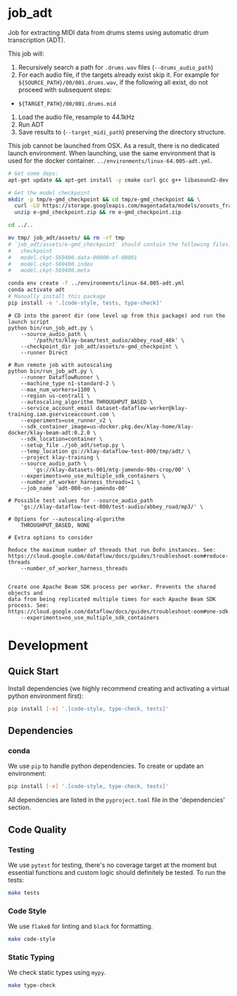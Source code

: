 # job_adt

Job for extracting MIDI data from drums stems using automatic drum transcription (ADT).

This job will:

1. Recursively search a path for `.drums.wav` files (`--drums_audio_path`)
1. For each audio file, if the targets already exist skip it. For example for
   `${SOURCE_PATH}/00/001.drums.wav`, if the following all exist, do not
   proceed with subsequent steps:
  - `${TARGET_PATH}/00/001.drums.mid`
1. Load the audio file, resample to 44.1kHz
1. Run ADT
1. Save results to (`--target_midi_path`) preserving the directory structure.


This job cannot be launched from OSX. As a result, there is no dedicated launch
environment. When launching, use the same environment that is used for the
docker container. `../environments/linux-64.005-adt.yml`.


```bash
# Get some deps:
apt-get update && apt-get install -y cmake curl gcc g++ libasound2-dev libjack-dev ffmpeg pkg-config unzip sox

# Get the model checkpoint
mkdir -p tmp/e-gmd_checkpoint && cd tmp/e-gmd_checkpoint && \
  curl -LO https://storage.googleapis.com/magentadata/models/onsets_frames_transcription/e-gmd_checkpoint.zip && \
  unzip e-gmd_checkpoint.zip && rm e-gmd_checkpoint.zip

cd ../..

mv tmp/ job_adt/assets/ && rm -rf tmp
# `job_adt/assets/e-gmd_checkpoint` should contain the following files:
#   checkpoint
#   model.ckpt-569400.data-00000-of-00001
#   model.ckpt-569400.index
#   model.ckpt-569400.meta
```

```bash
conda env create -f ../environments/linux-64.005-adt.yml
conda activate adt
# Manually install this package
pip install -e '.[code-style, tests, type-check]'
```


```
# CD into the parent dir (one level up from this package) and run the launch script
python bin/run_job_adt.py \
    --source_audio_path \
        '/path/to/klay-beam/test_audio/abbey_road_48k' \
    --checkpoint_dir job_adt/assets/e-gmd_checkpoint \
    --runner Direct

# Run remote job with autoscaling
python bin/run_job_adt.py \
    --runner DataflowRunner \
    --machine_type n1-standard-2 \
    --max_num_workers=1100 \
    --region us-central1 \
    --autoscaling_algorithm THROUGHPUT_BASED \
    --service_account_email dataset-dataflow-worker@klay-training.iam.gserviceaccount.com \
    --experiments=use_runner_v2 \
    --sdk_container_image=us-docker.pkg.dev/klay-home/klay-docker/klay-beam-adt:0.2.0 \
    --sdk_location=container \
    --setup_file ./job_adt/setup.py \
    --temp_location gs://klay-dataflow-test-000/tmp/adt/ \
    --project klay-training \
    --source_audio_path \
        'gs://klay-datasets-001/mtg-jamendo-90s-crop/00' \
    --experiments=no_use_multiple_sdk_containers \
    --number_of_worker_harness_threads=1 \
    --job_name 'adt-000-on-jamendo-00'

# Possible test values for --source_audio_path
    'gs://klay-dataflow-test-000/test-audio/abbey_road/mp3/' \

# Options for --autoscaling-algorithm
    THROUGHPUT_BASED, NONE

# Extra options to consider

Reduce the maximum number of threads that run DoFn instances. See:
https://cloud.google.com/dataflow/docs/guides/troubleshoot-oom#reduce-threads
    --number_of_worker_harness_threads


Create one Apache Beam SDK process per worker. Prevents the shared objects and
data from being replicated multiple times for each Apache Beam SDK process. See:
https://cloud.google.com/dataflow/docs/guides/troubleshoot-oom#one-sdk
    --experiments=no_use_multiple_sdk_containers
```

# Development
## Quick Start
Install dependencies (we highly recommend creating and activating a virtual
python environment first):
```sh
pip install [-e] '.[code-style, type-check, tests]'
```

## Dependencies
### conda
We use `pip` to handle python dependencies.  To create or update an environment:

```sh
pip install [-e] '.[code-style, type-check, tests]'
```

All dependencies are listed in the `pyproject.toml` file in the 'dependencies'
section.

## Code Quality
### Testing
We use `pytest` for testing, there's no coverage target at the moment but
essential functions and custom logic should definitely be tested. To run the
tests:
```sh
make tests
```

### Code Style
We use `flake8` for linting and `black` for formatting.

```sh
make code-style
```

### Static Typing
We check static types using `mypy`.
```sh
make type-check
```
